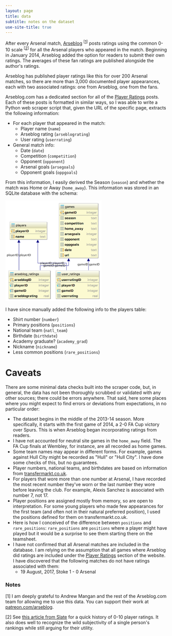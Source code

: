 ```yaml
---
layout: page
title: data
subtitle: notes on the dataset
use-site-title: true
---
```

After every Arsenal match, [Arseblog](https://news.arseblog.com/category/players/player-ratings/) <sup>[<a href="#n1">1</a>]</sup> posts ratings using the common 0-10 scale <sup>[<a href="#n2">2</a>]</sup> for all the Arsenal players who appeared in the match. Beginning in January 2014, Arseblog added the option for readers to submit their own ratings. The averages of these fan ratings are published alongside the author's ratings.

Arseblog has published player ratings like this for over 200 Arsenal matches, so there are more than 3,000 documented player appearances, each with two associated ratings: one from Arseblog, one from the fans.

Arseblog.com has a dedicated section for all of the [Player Ratings](https://news.arseblog.com/category/players/player-ratings/) posts. Each of these posts is formatted in similar ways, so I was able to write a Python web scraper script that, given the URL of the specific page, extracts the following information:
- For each player that appeared in the match:
    - Player name (`name`)
    - Arseblog rating (`arseblograting`)
    - User rating (`userrating`)
- General match info:
    - Date (`date`)
    - Competition (`competition`)
    - Opponent (`opponent`)
    - Arsenal goals (`arsegoals`)
    - Opponent goals (`oppgoals`)

From this information, I easily derived the Season (`season`) and whether the match was Home or Away (`home_away`).
This information was stored in an SQLite database with the schema:

![database schema](/img/db_schema.png)

I have since manually added the following info to the players table:
- Shirt number (`number`)
- Primary positions (`positions`)
- National team (`natl_team`)
- Birthdate (`birthdate`)
- Academy graduate? (`academy_grad`)
- Nickname (`nickname`)
- Less common positions (`rare_positions`)

# Caveats
There are some minimal data checks built into the scraper code, but, in general, the data has not been thoroughly scrubbed or validated with any other sources; there could be errors anywhere. That said, here some places where you might expect to find errors or deviations from expectations, in no particular order:
- The dataset begins in the middle of the 2013-14 season. More specifically, it starts with the first game of 2014, a 2-0 FA Cup victory over Spurs. This is when Arseblog began incorporating ratings from readers.
- I have not accounted for neutral site games in the `home_away` field. The FA Cup finals at Wembley, for instance, are all recorded as home games.
- Some team names may appear in different forms. For example, games against Hull City might be recorded as "Hull" or "Hull City". I have done some checks of this, but no guarantees.
- Player numbers, national teams, and birthdates are based on information from [transfermarkt.co.uk](https://www.transfermarkt.co.uk/fc-arsenal/startseite/verein/11/saison_id/2017).
- For players that wore more than one number at Arsenal, I have recorded the most recent number they've worn or the last number they wore before leaving the club. For example, Alexis Sanchez is associated with number 7, not 17.
- Player positions are assigned mostly from memory, so are open to interpretation. For some young players who made few appearances for the first team (and often not in their natural preferred position), I used the positions defined for them on transfermarkt.co.uk.
- Here is how I conceived of the difference between `positions` and `rare_positions`: `rare_positions` are `positions` where a player might have played but it would be a surprise to see them starting there on the teamsheet.
- I have not confirmed that all Arsenal matches are included in the database. I am relying on the assumption that all games where Arseblog did ratings are included under the [Player Ratings](https://news.arseblog.com/category/players/player-ratings/) section of the website. I have discovered that the following matches do not have ratings associated with them:
    - 19 August, 2017, Stoke 1 - 0 Arsenal

### Notes
<a name="n1">[1]</a> I am deeply grateful to Andrew Mangan and the rest of the Arseblog.com team for allowing me to use this data. You can support their work at <a href="https://www.patreon.com/arseblog" target="_blank">patreon.com/arseblog</a>.

<a name="n2">[2]</a> See <a href="http://www.slate.com/articles/sports/sports_nut/2011/09/lionel_messi_goes_to_11.html" target="_blank">this article from Slate</a> for a quick history of 0-10 player ratings. It also does well to recognize the wild subjectivity of a single person's rankings while still arguing for their utility.

